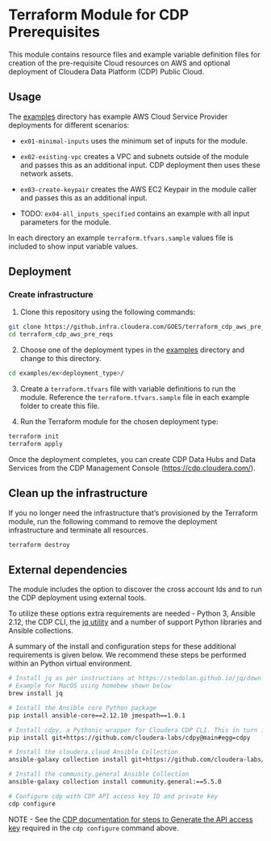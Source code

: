 # Terraform Module for CDP Prerequisites

This module contains resource files and example variable definition files for creation of the pre-requisite Cloud resources on AWS and optional deployment of Cloudera Data Platform (CDP) Public Cloud.

## Usage

The [examples](./examples) directory has example AWS Cloud Service Provider deployments for different scenarios:

* `ex01-minimal-inputs` uses the minimum set of inputs for the module.

* `ex02-existing-vpc` creates a VPC and subnets outside of the module and passes this as an additional input. CDP deployment then uses these network assets.

* `ex03-create-keypair` creates the AWS EC2 Keypair in the module caller and passes this as an additional input.

* TODO: `ex04-all_inputs_specified` contains an example with all input parameters for the module.

In each directory an example `terraform.tfvars.sample` values file is included to show input variable values.

## Deployment

### Create infrastructure

1. Clone this repository using the following commands:

```bash
git clone https://github.infra.cloudera.com/GOES/terraform_cdp_aws_pre_reqs.git  
cd terraform_cdp_aws_pre_reqs
```

2. Choose one of the deployment types in the [examples](./examples) directory and change to this directory.

```bash
cd examples/ex<deployment_type>/
```

3. Create a `terraform.tfvars` file with variable definitions to run the module. Reference the `terraform.tfvars.sample` file in each example folder to create this file.

4. Run the Terraform module for the chosen deployment type:

```bash
terraform init
terraform apply
```

Once the deployment completes, you can create CDP Data Hubs and Data Services from the CDP Management Console (https://cdp.cloudera.com/).

## Clean up the infrastructure

If you no longer need the infrastructure that’s provisioned by the Terraform module, run the following command to remove the deployment infrastructure and terminate all resources.

```bash
terraform destroy
```

## External dependencies

The module includes the option to discover the cross account Ids and to run the CDP deployment using external tools.

To utilize these options extra requirements are needed - Python 3, Ansible 2.12, the CDP CLI, the [jq utility](https://stedolan.github.io/jq/download/) and a number of support Python libraries and Ansible collections.

A summary of the install and configuration steps for these additional requirements is given below.
We recommend these steps be performed within an Python virtual environment.

```bash
# Install jq as per instructions at https://stedolan.github.io/jq/download/
# Example for MacOS using homebew shown below
brew install jq

# Install the Ansible core Python package
pip install ansible-core==2.12.10 jmespath==1.0.1

# Install cdpy, a Pythonic wrapper for Cloudera CDP CLI. This in turn installs the CDP CLI.
pip install git+https://github.com/cloudera-labs/cdpy@main#egg=cdpy

# Install the cloudera.cloud Ansible Collection
ansible-galaxy collection install git+https://github.com/cloudera-labs/cloudera.cloud.git

# Install the community.general Ansible Collection
ansible-galaxy collection install community.general:==5.5.0

# Configure cdp with CDP API access key ID and private key
cdp configure
```

NOTE - See the [CDP documentation for steps to Generate the API access key](https://docs.cloudera.com/cdp-public-cloud/cloud/cli/topics/mc-cli-generating-an-api-access-key.html) required in the `cdp configure` command above.
